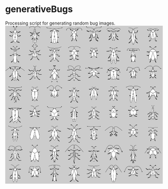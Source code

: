 # generativeBugs
Processing script for generating random bug images.
![generated bugs](exampleImages/beetles.png)
